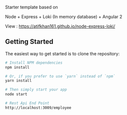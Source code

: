 Starter template based on

Node + Express + Loki (In memory database) + Angular 2

View : https://atifkhan161.github.io/node-express-loki/

Getting Started
---------------

The easiest way to get started is to clone the repository:

```bash
# Install NPM dependencies
npm install

# Or, if you prefer to use `yarn` instead of `npm`
yarn install

# Then simply start your app
node start

# Rest Api End Point
http://localhost:3009/employee

```